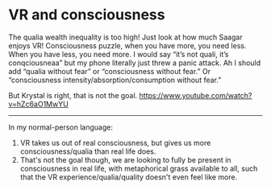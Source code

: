 # VR and consciousness 

The qualia wealth inequality is too high! Just look at how much Saagar enjoys VR! Consciousness puzzle, when you have more, you need less. When you have less, you need more. I would say “it’s not quali, it’s conqciousneaa” but my phone literally just threw a panic attack. Ah I should add “qualia without fear” or “consciousness without fear.” Or “consciousness intensity/absorption/consumption without fear.”

But Krystal is right, that is not the goal. https://www.youtube.com/watch?v=hZc6aO1MwYU

---

In my normal-person language:

1. VR takes us out of real consciousness, but gives us more consciousness/qualia than real life does.
2. That's not the goal though, we are looking to fully be present in consciousness in real life, with metaphorical grass available to all, such that the VR experience/qualia/quality doesn't even feel like more.

